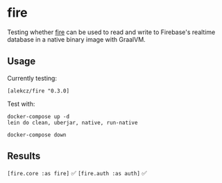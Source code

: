 # fire

Testing whether [fire](https://github.com/alekcz/fire) can be used to
read and write to Firebase's realtime database in a native binary
image with GraalVM.

## Usage

Currently testing:

    [alekcz/fire "0.3.0]

Test with:

    docker-compose up -d
    lein do clean, uberjar, native, run-native

    docker-compose down 

## Results

`[fire.core :as fire]` :white_check_mark:
`[fire.auth :as auth]` :white_check_mark:

